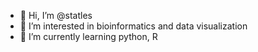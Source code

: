 - 👋 Hi, I’m @statles
- 👀 I’m interested in bioinformatics and data visualization
- 🌱 I’m currently learning python, R

<!---
statles/statles is a ✨ special ✨ repository because its `README.md` (this file) appears on your GitHub profile.
You can click the Preview link to take a look at your changes.
--->
